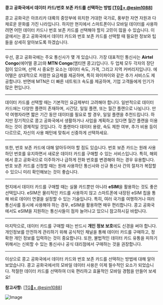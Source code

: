 **콩고 공화국에서 데이터 카드/번호 보존 카드를 선택하는 방법 [[TG💪+ @esim1088](https://t.me/s/esim1088)]**

콩고 공화국은 아프리카 대륙의 중앙부에 위치한 거대한 국가로, 풍부한 자연 자원과 다채로운 문화를 가진 나라입니다. 하지만 현지에서 스마트폰이나 모바일 데이터를 사용하려면 어떤 데이터 카드나 번호 보존 카드를 선택해야 할지 고민이 많을 수 있습니다. 이 글에서는 콩고 공화국에서 데이터 카드와 번호 보존 카드를 선택할 때 필요한 정보와 팁들을 상세히 알아보도록 하겠습니다.

---

우선, 콩고 공화국에는 주요 통신사가 몇 개 있습니다. 가장 대표적인 통신사는 **Airtel Congo**(에어텔 콩고)와 **MTN Congo**(엠티엔 콩고)입니다. 두 업체 모두 각자의 장단점이 있으며, 선택 시 중요한 요소는 데이터 속도, 가격, 그리고 지역 커버리지입니다. 에어텔은 상대적으로 저렴한 요금제를 제공하며, 특히 와이파이와 같은 추가 서비스도 제공합니다. 반면에 MTN은 더 빠른 네트워크 속도를 제공하며, 기업 고객들에게 인기가 많은 편입니다.

---

데이터 카드를 선택할 때는 기본적인 요금제부터 고려해야 합니다. 일반적으로 데이터 카드에는 다양한 플랜이 존재하며, 시간당, 일일 플랜, 또는 월간 플랜으로 나뉩니다. 만약 여행자라면 짧은 기간 동안 데이터를 필요로 할 경우, 일일 플랜을 추천드립니다. 하지만 장기적으로 콩고 공화국에서 생활하거나 사업을 계획하고 있다면 월간 플랜을 이용하는 것이 경제적일 것입니다. 각 플랜마다 데이터 용량, 속도 제한 여부, 추가 비용 등이 다르므로, 자신의 사용 패턴에 맞춰서 신중하게 선택하세요.

---

또한, 번호 보존 카드에 대해 알아두어야 할 점도 있습니다. 번호 보존 카드는 원래 사용하던 번호를 유지하면서 새로운 데이터 카드를 구매할 수 있는 서비스입니다. 특히, 해외에서 콩고 공화국으로 이주하거나 급하게 전화 번호를 변경해야 하는 경우 유용합니다. 번호 보존 카드를 신청할 때는 원래 사용하던 통신사와 신규 통신사 간의 절차가 복잡할 수 있으니 미리 확인해보는 것이 좋습니다.

---

현지에서 데이터 카드를 구매할 때는 실물 카드뿐만 아니라 **eSIM**을 활용하는 것도 좋은 선택입니다. eSIM은 물리적인 카드를 사용하지 않고 스마트폰에 내장된 eSIM 칩을 통해 바로 데이터 연결을 설정할 수 있는 기술입니다. 특히, 여러 국가를 여행하거나 여러 통신사를 동시에 사용해야 하는 경우, eSIM을 활용하면 매우 편리합니다. 콩고 공화국에서도 eSIM을 지원하는 통신사들이 점차 늘어나고 있으니 참고하시길 바랍니다.

---

마지막으로, 데이터 카드를 구매할 때는 반드시 **개인 정보 보호**에도 신경을 써야 합니다. 개인정보를 안전하게 관리하기 위해 공식적인 채널을 통해 데이터 카드를 구매하고, 정확한 개인 정보를 입력하는 것이 중요합니다. 또한, 불법적인 데이터 카드 유통을 피하기 위해서는 신뢰할 수 있는 통신사나 공식 대리점에서 구매하는 것을 권장합니다.

---

이상으로 콩고 공화국에서 데이터 카드와 번호 보존 카드를 선택하는 방법에 대해 알아보았습니다. 콩고 공화국에서의 모바일 데이터 사용은 이제 필수적인 요소가 되었습니다. 적절한 데이터 카드를 선택하여 더욱 편리하고 효율적인 모바일 경험을 만들어 보세요! 

**참고사항:** [[TG💪+ @esim1088](https://t.me/s/esim1088)]  

![Image](https://i.postimg.cc/Y0z9fWf4/image.png)